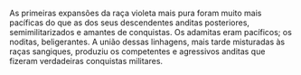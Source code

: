 ﻿As primeiras expansões da raça violeta mais pura foram muito mais pacíficas do que as dos seus descendentes anditas posteriores, semimilitarizados e amantes de conquistas. Os adamitas eram pacíficos; os noditas, beligerantes. A união dessas linhagens, mais tarde misturadas às raças sangiques, produziu os competentes e agressivos anditas que fizeram verdadeiras conquistas militares.
